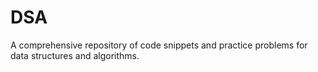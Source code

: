 # DSA
A comprehensive repository of code snippets and practice problems for data structures and algorithms.